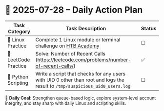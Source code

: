 # 📌 2025-07-28 – Daily Action Plan

| Task Category         | Task Description                                                                                                                                | Status |
|----------------------|---------------------------------------------------------------------------------------------------------------------------------------------------|--------|
| 🐧 Linux Practice      | Complete 1 Linux module or terminal challenge on [HTB Academy](https://academy.hackthebox.com/)                                                 | ☐      |
| 🧠 LeetCode Practice   | Solve: Number of Recent Calls (https://leetcode.com/problems/number-of-recent-calls/)                                                          | ✅      |
| 🐍 Python Scripting    | Write a script that checks for any users with UID 0 other than root and logs the result to `/tmp/suspicious_uid0_users.log`                    | ☐      |

🎯 **Daily Goal**: Strengthen queue-based logic, explore system-level account integrity, and stay sharp with daily Linux and scripting skills.